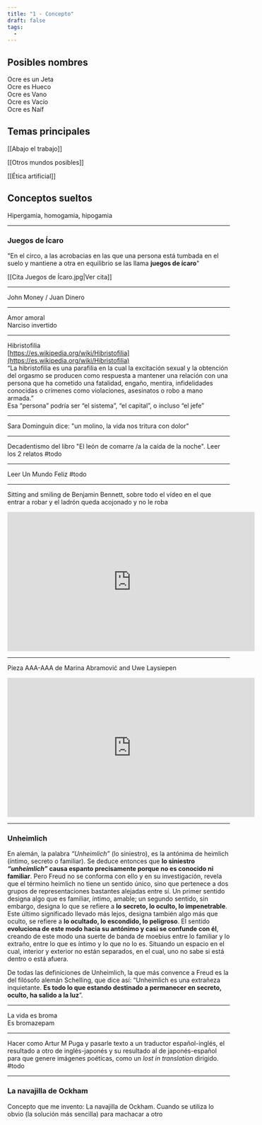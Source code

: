 ```yaml
---
title: "1 - Concepto"
draft: false
tags:
  -
---
```

## Posibles nombres

Ocre es un Jeta  
Ocre es Hueco  
Ocre es Vano  
Ocre es Vacío  
Ocre es Naíf

## Temas principales

[[Abajo el trabajo]]

[[Otros mundos posibles]]

[[Ética artificial]]
## Conceptos sueltos

Hipergamia, homogamia, hipogamia

---
### Juegos de Ícaro

"En el circo, a las acrobacias en las que una persona está tumbada en el suelo y mantiene a otra en equilibrio se las llama **juegos de ícaro**"

[[Cita Juegos de Ícaro.jpg|Ver cita]]

---
John Money / Juan Dinero

---
Amor amoral  
Narciso invertido

---
Hibristofilia  
[https://es.wikipedia.org/wiki/Hibristofilia](https://es.wikipedia.org/wiki/Hibristofilia)  
“La hibristofilia es una parafilia en la cual la excitación sexual y la obtención del orgasmo se producen como respuesta a mantener una relación con una persona que ha cometido una fatalidad, engaño, mentira, infidelidades conocidas o crímenes como violaciones, asesinatos o robo a mano armada.”  
Esa “persona” podría ser “el sistema”, “el capital”, o incluso “el jefe”

---
Sara Dominguín dice: "un molino, la vida nos tritura con dolor"

---
Decadentismo del libro "El león de comarre /a la caída de la noche".  Leer los 2 relatos #todo

---
Leer Un Mundo Feliz #todo

---
Sitting and smiling de Benjamin Bennett, sobre todo el vídeo en el que entrar a robar y el ladrón queda acojonado y no le roba  

<iframe width="560" height="315" src="https://www.youtube.com/embed/3NqJbxMJDfU?si=0fjH2jblA4KWDAp-" title="YouTube video player" frameborder="0" allow="accelerometer; autoplay; clipboard-write; encrypted-media; gyroscope; picture-in-picture; web-share" referrerpolicy="strict-origin-when-cross-origin" allowfullscreen></iframe>

---
Pieza AAA-AAA de Marina Abramović and Uwe Laysiepen  

<iframe width="560" height="315" src="https://www.youtube.com/embed/RGfbSQ7WseM?si=3Y9b_BjrosCcgBZ9" title="YouTube video player" frameborder="0" allow="accelerometer; autoplay; clipboard-write; encrypted-media; gyroscope; picture-in-picture; web-share" referrerpolicy="strict-origin-when-cross-origin" allowfullscreen></iframe>

---
### Unheimlich

En alemán, la palabra _“Unheimlich”_ (lo siniestro), es la antónima de heimlich (íntimo, secreto o familiar). Se deduce entonces que **lo siniestro _“unheimlich”_ causa espanto precisamente porque no es conocido ni familiar**. Pero Freud no se conforma con ello y en su investigación, revela que el término heimlich no tiene un sentido único, sino que pertenece a dos grupos de representaciones bastantes alejadas entre sí. Un primer sentido designa algo que es familiar, íntimo, amable; un segundo sentido, sin embargo, designa lo que se refiere a **lo secreto, lo oculto, lo impenetrable**. Este último significado llevado más lejos, designa también algo más que oculto, se refiere a **lo ocultado, lo escondido, lo peligroso**. El sentido **evoluciona de este modo hacia su antónimo y casi se confunde con él**, creando de este modo una suerte de banda de moebius entre lo familiar y lo extraño, entre lo que es íntimo y lo que no lo es. Situando un espacio en el cual, interior y exterior no están separados, en el cual, uno no sabe si está dentro o está afuera.

De todas las definiciones de Unheimlich, la que más convence a Freud es la del filósofo alemán Schelling, que dice así: “Unheimlich es una extrañeza inquietante. **Es todo lo que estando destinado a permanecer en secreto, oculto, ha salido a la luz**”.

---
La vida es broma  
Es bromazepam

---
Hacer como Artur M Puga y pasarle texto a un traductor español-inglés, el resultado a otro de inglés-japonés y su resultado al de japonés-español para que genere imágenes poéticas, como un _lost in translation_ dirigido. #todo 

---
### La navajilla de Ockham

Concepto que me invento: La navajilla de Ockham. Cuando se utiliza lo obvio (la solución más sencilla) para machacar a otro

